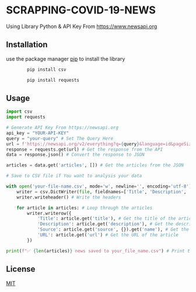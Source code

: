 # SCRAPPING-COVID-19-NEWS
Using Library Python & API Key From https://www.newsapi.org

## Installation
use the package manager [pip](https://pip.pypa.io/en/stable/) to install the library
```bash
        pip install csv

        pip install requests
```

## Usage

``` python
import csv
import requests

# Generate API Key From https://newsapi.org
api_key = "YOUR-API-KEY"
query = "your-query" # Set The Query Here
url = f'https://newsapi.org/v2/everything?q={query}&language=id&pageSize=100&apiKey={api_key}' # This URL can read up to 100 Data
response = requests.get(url) # Get the response from the API
data = response.json() # Convert the response to JSON

articles = data.get('articles', []) # Get the articles from the JSON

# Save to CSV file if You want to analysis your data

with open('your-file-name.csv', mode='w', newline='', encoding='utf-8') as file: # Open the file
    writer = csv.DictWriter(file, fieldnames=['Title', 'Description', 'Source', 'URL']) # Write the headers
    writer.writeheader() # Write the headers

    for article in articles: # Loop through the articles
        writer.writerow({
            'Title': article.get('title'), # Get the title of the article
            'Description': article.get('description'), # Get the description of the article
            'Source': article.get('source', {}).get('name'), # Get the source of the article
            'URL': article.get('url') # Get the URL of the article
        })

print(f"✅ {len(articles)} news saved to your_file_name.csv") # Print the number of news saved to the file
```

## License
[MIT](https://choosealicense.com/licenses/mit/)
